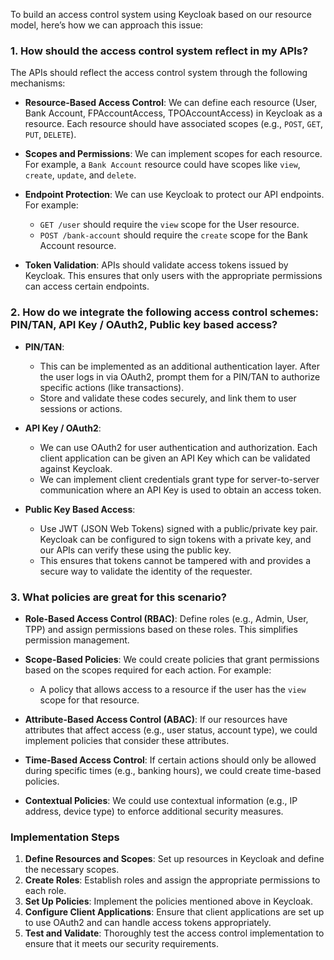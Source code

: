 To build an access control system using Keycloak based on our resource model, here’s how we can approach this issue:

### 1. How should the access control system reflect in my APIs?

The APIs should reflect the access control system through the following mechanisms:

- **Resource-Based Access Control**: We can define each resource (User, Bank Account, FPAccountAccess, TPOAccountAccess) in Keycloak as a resource. Each resource should have associated scopes (e.g., `POST`, `GET`, `PUT`, `DELETE`).

- **Scopes and Permissions**: We can implement scopes for each resource. For example, a `Bank Account` resource could have scopes like `view`, `create`, `update`, and `delete`.

- **Endpoint Protection**: We can use Keycloak to protect our API endpoints. For example:
    - `GET /user` should require the `view` scope for the User resource.
    - `POST /bank-account` should require the `create` scope for the Bank Account resource.

- **Token Validation**: APIs should validate access tokens issued by Keycloak. This ensures that only users with the appropriate permissions can access certain endpoints.

### 2. How do we integrate the following access control schemes: PIN/TAN, API Key / OAuth2, Public key based access?

- **PIN/TAN**:
    - This can be implemented as an additional authentication layer. After the user logs in via OAuth2, prompt them for a PIN/TAN to authorize specific actions (like transactions).
    - Store and validate these codes securely, and link them to user sessions or actions.

- **API Key / OAuth2**:
    - We can use OAuth2 for user authentication and authorization. Each client application can be given an API Key which can be validated against Keycloak.
    - We can implement client credentials grant type for server-to-server communication where an API Key is used to obtain an access token.

- **Public Key Based Access**:
    - Use JWT (JSON Web Tokens) signed with a public/private key pair. Keycloak can be configured to sign tokens with a private key, and our APIs can verify these using the public key.
    - This ensures that tokens cannot be tampered with and provides a secure way to validate the identity of the requester.

### 3. What policies are great for this scenario?

- **Role-Based Access Control (RBAC)**: Define roles (e.g., Admin, User, TPP) and assign permissions based on these roles. This simplifies permission management.

- **Scope-Based Policies**: We could create policies that grant permissions based on the scopes required for each action. For example:
    - A policy that allows access to a resource if the user has the `view` scope for that resource.

- **Attribute-Based Access Control (ABAC)**: If our resources have attributes that affect access (e.g., user status, account type), we could implement policies that consider these attributes.

- **Time-Based Access Control**: If certain actions should only be allowed during specific times (e.g., banking hours), we could create time-based policies.

- **Contextual Policies**: We could use contextual information (e.g., IP address, device type) to enforce additional security measures.

### Implementation Steps

1. **Define Resources and Scopes**: Set up resources in Keycloak and define the necessary scopes.
2. **Create Roles**: Establish roles and assign the appropriate permissions to each role.
3. **Set Up Policies**: Implement the policies mentioned above in Keycloak.
4. **Configure Client Applications**: Ensure that client applications are set up to use OAuth2 and can handle access tokens appropriately.
5. **Test and Validate**: Thoroughly test the access control implementation to ensure that it meets our security requirements.

